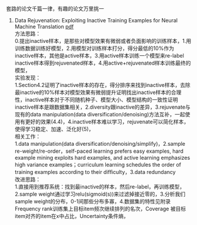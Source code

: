套路的论文千篇一律，有趣的论文万里挑一

1. Data Rejuvenation: Exploiting Inactive Training Examples for Neural Machine Translation [pdf](https://arxiv.org/abs/2010.02552)  
方法思路：  
0.提出inactive样本，是那些对模型效果有微弱或者负面影响的训练样本，1.用训练数据训练好模型，2.用模型对训练样本打分，得分最低的10%作为inactive样本，其他是active样本，3.用active样本训练一个模型来re-label inactive样本得到rejuvenated样本，4.用active+rejuvenated样本训练最终的模型，  
实验发现：  
1.Section4.2证明了inactive样本的存在，得分排序来找到inactive样本，去除最inactive的10%样本对模型效果有微弱提升证明找出inactive样本的合理性，inactive样本对于不同随机种子、模型大小、模型结构的一致性证明inactive样本是跟数据集相关，2.diversity跟inactive的差异，3.rejuvenate与现有的data manipulation(data diversification/denoising)方法互补，一起使用有更好的效果(4.4)，4.inactive样本难以学习，rejuvenate可以简化样本，使得学习稳定、加速、泛化好(5)，  
相关工作：  
1.data manipulation(data diversification/denoising/simplify)，2.sample re-weight/re-order，self-paced learning prefers easy examples, hard example mining exploits hard examples, and active learning emphasizes high variance examples；curriculum learning schedules the order of training examples according to their difﬁculty，3.data redundancy    
改进思路：  
1.直接用到推荐系统：找到最inactive的样本，然后re-label，再训练模型，2.sample weight通过学习relu(sigmoid(s))来过滤掉接近零的，3.分析我们sample weight的分布，0-1间那些分布多寡，4.数据集的特性见附录Frequency rank训练集上目标item频次继续排列的名次，Coverage 被目标item对齐的item在x中占比，Uncertainty条件熵，
